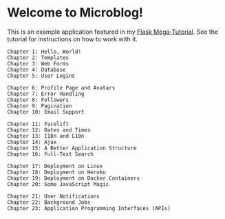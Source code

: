 # Welcome to Microblog!

This is an example application featured in my [Flask Mega-Tutorial](https://blog.miguelgrinberg.com/post/the-flask-mega-tutorial-part-i-hello-world). See the tutorial for instructions on how to work with it.
```
Chapter 1: Hello, World!
Chapter 2: Templates
Chapter 3: Web Forms
Chapter 4: Database
Chapter 5: User Logins

Chapter 6: Profile Page and Avatars
Chapter 7: Error Handling
Chapter 8: Followers
Chapter 9: Pagination
Chapter 10: Email Support

Chapter 11: Facelift
Chapter 12: Dates and Times
Chapter 13: I18n and L10n
Chapter 14: Ajax
Chapter 15: A Better Application Structure
Chapter 16: Full-Text Search

Chapter 17: Deployment on Linux
Chapter 18: Deployment on Heroku
Chapter 19: Deployment on Docker Containers
Chapter 20: Some JavaScript Magic

Chapter 21: User Notifications
Chapter 22: Background Jobs
Chapter 23: Application Programming Interfaces (APIs)
```